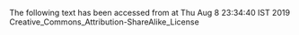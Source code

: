 The following text has been accessed from at Thu Aug 8 23:34:40 IST 2019
Creative_Commons_Attribution-ShareAlike_License
